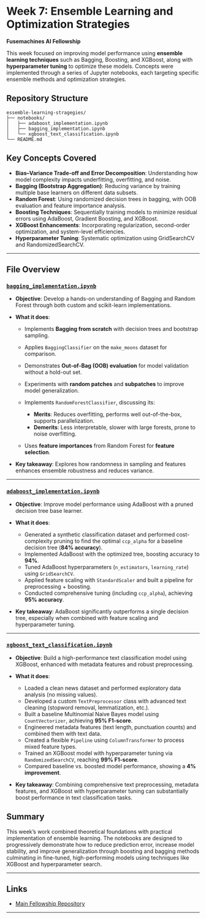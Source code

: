 # Week 7: Ensemble Learning and Optimization Strategies

**Fusemachines AI Fellowship**

This week focused on improving model performance using **ensemble learning techniques** such as Bagging, Boosting, and XGBoost, along with **hyperparameter tuning** to optimize these models. Concepts were implemented through a series of Jupyter notebooks, each targeting specific ensemble methods and optimization strategies.

## Repository Structure

```
essemble-learning-stragegies/
├── notebooks/
│   ├── adaboost_implementation.ipynb
│   ├── bagging_implementation.ipynb
│   └── xgboost_text_classification.ipynb
└── README.md
```



## Key Concepts Covered

* **Bias–Variance Trade-off and Error Decomposition**: Understanding how model complexity impacts underfitting, overfitting, and noise.
* **Bagging (Bootstrap Aggregation)**: Reducing variance by training multiple base learners on different data subsets.
* **Random Forest**: Using randomized decision trees in bagging, with OOB evaluation and feature importance analysis.
* **Boosting Techniques**: Sequentially training models to minimize residual errors using AdaBoost, Gradient Boosting, and XGBoost.
* **XGBoost Enhancements**: Incorporating regularization, second-order optimization, and system-level efficiencies.
* **Hyperparameter Tuning**: Systematic optimization using GridSearchCV and RandomizedSearchCV.

---

## File Overview


### [`bagging_implementation.ipynb`](/notebooks/bagging_implementation.ipynb)

* **Objective**: Develop a hands-on understanding of Bagging and Random Forest through both custom and scikit-learn implementations.
* **What it does**:

  * Implements **Bagging from scratch** with decision trees and bootstrap sampling.
  * Applies `BaggingClassifier` on the `make_moons` dataset for comparison.
  * Demonstrates **Out-of-Bag (OOB) evaluation** for model validation without a hold-out set.
  * Experiments with **random patches** and **subpatches** to improve model generalization.
  * Implements `RandomForestClassifier`, discussing its:

    * **Merits**: Reduces overfitting, performs well out-of-the-box, supports parallelization.
    * **Demerits**: Less interpretable, slower with large forests, prone to noise overfitting.
  * Uses **feature importances** from Random Forest for **feature selection**.
* **Key takeaway**: Explores how randomness in sampling and features enhances ensemble robustness and reduces variance.


---


### [`adaboost_implementation.ipynb`](/notebooks/adaboost_implementation.ipynb)

* **Objective**: Improve model performance using AdaBoost with a pruned decision tree base learner.
* **What it does**:

  * Generated a synthetic classification dataset and performed cost-complexity pruning to find the optimal `ccp_alpha` for a baseline decision tree (**84% accuracy**).
  * Implemented AdaBoost with the optimized tree, boosting accuracy to **94%**.
  * Tuned AdaBoost hyperparameters (`n_estimators`, `learning_rate`) using `GridSearchCV`.
  * Applied feature scaling with `StandardScaler` and built a pipeline for preprocessing + boosting.
  * Conducted comprehensive tuning (including `ccp_alpha`), achieving **95% accuracy**.
* **Key takeaway**: AdaBoost significantly outperforms a single decision tree, especially when combined with feature scaling and hyperparameter tuning.



--- 
### [`xgboost_text_classification.ipynb`](/notebooks/xgboost_text_classification.ipynb)

* **Objective**: Build a high-performance text classification model using XGBoost, enhanced with metadata features and robust preprocessing.

* **What it does**:

  * Loaded a clean news dataset and performed exploratory data analysis (no missing values).
  * Developed a custom `TextPreprocessor` class with advanced text cleaning (stopword removal, lemmatization, etc.).
  * Built a baseline Multinomial Naive Bayes model using `CountVectorizer`, achieving **95% F1-score**.
  * Engineered metadata features (text length, punctuation counts) and combined them with text data.
  * Created a flexible `Pipeline` using `ColumnTransformer` to process mixed feature types.
  * Trained an XGBoost model with hyperparameter tuning via `RandomizedSearchCV`, reaching **99% F1-score**.
  * Compared baseline vs. boosted model performance, showing a **4% improvement**.

* **Key takeaway**: Combining comprehensive text preprocessing, metadata features, and XGBoost with hyperparameter tuning can substantially boost performance in text classification tasks.








## Summary

This week’s work combined theoretical foundations with practical implementation of ensemble learning. The notebooks are designed to progressively demonstrate how to reduce prediction error, increase model stability, and improve generalization through boosting and bagging methods culminating in fine-tuned, high-performing models using techniques like XGBoost and hyperparameter search.

---

## Links


* [Main Fellowship Repository](https://github.com/KushalRegmi61/AI_Fellowship_FuseMachines)

---

